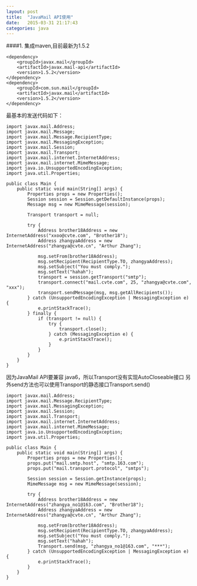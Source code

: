 ```yaml
---
layout: post
title:  "JavaMail API使用"
date:   2015-03-31 21:17:43
categories: java
---
```


####1. 集成maven,目前最新为1.5.2

    <dependency>
        <groupId>javax.mail</groupId>
        <artifactId>javax.mail-api</artifactId>
        <version>1.5.2</version>
    </dependency>
    <dependency>
        <groupId>com.sun.mail</groupId>
        <artifactId>javax.mail</artifactId>
        <version>1.5.2</version>
    </dependency>

最基本的发送代码如下：

    import javax.mail.Address;
    import javax.mail.Message;
    import javax.mail.Message.RecipientType;
    import javax.mail.MessagingException;
    import javax.mail.Session;
    import javax.mail.Transport;
    import javax.mail.internet.InternetAddress;
    import javax.mail.internet.MimeMessage;
    import java.io.UnsupportedEncodingException;
    import java.util.Properties;

    public class Main {
        public static void main(String[] args) {
            Properties props = new Properties();
            Session session = Session.getDefaultInstance(props);
            Message msg = new MimeMessage(session);

            Transport transport = null;

            try {
                Address brother18Address = new InternetAddress("xxoo@cvte.com", "Brother18");
                Address zhangyaAddress = new InternetAddress("zhangya@cvte.cn", "Arthur Zhang");

                msg.setFrom(brother18Address);
                msg.setRecipient(RecipientType.TO, zhangyaAddress);
                msg.setSubject("You must comply.");
                msg.setText("hahah");
                transport = session.getTransport("smtp");
                transport.connect("mail.cvte.com", 25, "zhangya@cvte.com", "xxx");
                transport.sendMessage(msg, msg.getAllRecipients());
            } catch (UnsupportedEncodingException | MessagingException e) {
                e.printStackTrace();
            } finally {
                if (transport != null) {
                    try {
                        transport.close();
                    } catch (MessagingException e) {
                        e.printStackTrace();
                    }
                }
            }
        }
    }
    
因为JavaMail API要兼容 java6，所以Transport没有实现AutoCloseable接口
另外send方法也可以使用Transport的静态接口Transport.send()

    import javax.mail.Address;
    import javax.mail.Message.RecipientType;
    import javax.mail.MessagingException;
    import javax.mail.Session;
    import javax.mail.Transport;
    import javax.mail.internet.InternetAddress;
    import javax.mail.internet.MimeMessage;
    import java.io.UnsupportedEncodingException;
    import java.util.Properties;

    public class Main {
        public static void main(String[] args) {
            Properties props = new Properties();
            props.put("mail.smtp.host", "smtp.163.com");
            props.put("mail.transport.protocol", "smtps");

            Session session = Session.getInstance(props);
            MimeMessage msg = new MimeMessage(session);

            try {
                Address brother18Address = new InternetAddress("zhangya_no1@163.com", "Brother18");
                Address zhangyaAddress = new InternetAddress("zhangya@cvte.cn", "Arthur Zhang");

                msg.setFrom(brother18Address);
                msg.setRecipient(RecipientType.TO, zhangyaAddress);
                msg.setSubject("You must comply.");
                msg.setText("hahah");
                Transport.send(msg, "zhangya_no1@163.com", "***");
            } catch (UnsupportedEncodingException | MessagingException e) {
                e.printStackTrace();
            }
        }
    }
